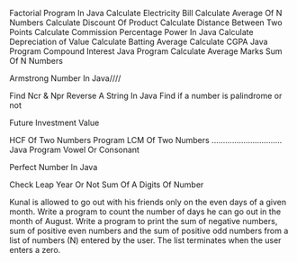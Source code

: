 Factorial Program In Java
Calculate Electricity Bill
Calculate Average Of N Numbers
Calculate Discount Of Product
Calculate Distance Between Two Points
Calculate Commission Percentage
Power In Java
Calculate Depreciation of Value
Calculate Batting Average
Calculate CGPA Java Program
Compound Interest Java Program
Calculate Average Marks
Sum Of N Numbers



Armstrong Number In Java////

Find Ncr & Npr
Reverse A String In Java
Find if a number is palindrome or not

Future Investment Value

HCF Of Two Numbers Program
LCM Of Two Numbers
...............................
Java Program Vowel Or Consonant

Perfect Number In Java

Check Leap Year Or Not
Sum Of A Digits Of Number

Kunal is allowed to go out with his friends only on the even days of a given month. Write a program to count the number of days he can go out in the month of August.
Write a program to print the sum of negative numbers, sum of positive even numbers and the sum of positive odd numbers from a list of numbers (N) entered by the user. The list terminates when the user enters a zero.